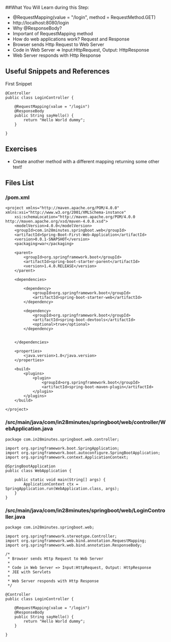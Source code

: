 ##What You Will Learn during this Step:
- @RequestMapping(value = "/login", method = RequestMethod.GET)
- http://localhost:8080/login
- Why @ResponseBody?
- Important of RequestMapping method
- How do web applications work? Request and Response
 - Browser sends Http Request to Web Server
 - Code in Web Server => Input:HttpRequest, Output: HttpResponse
 - Web Server responds with Http Response

## Useful Snippets and References
First Snippet
```
@Controller
public class LoginController {

    @RequestMapping(value = "/login")
    @ResponseBody
    public String sayHello() {
        return "Hello World dummy";
    }

}
```
## Exercises
- Create another method with a different mapping returning some other text!

## Files List
### /pom.xml
```
<project xmlns="http://maven.apache.org/POM/4.0.0" xmlns:xsi="http://www.w3.org/2001/XMLSchema-instance"
    xsi:schemaLocation="http://maven.apache.org/POM/4.0.0 http://maven.apache.org/xsd/maven-4.0.0.xsd">
    <modelVersion>4.0.0</modelVersion>
    <groupId>com.in28minutes.springboot.web</groupId>
    <artifactId>Spring-Boot-First-Web-Application</artifactId>
    <version>0.0.1-SNAPSHOT</version>
    <packaging>war</packaging>

    <parent>
        <groupId>org.springframework.boot</groupId>
        <artifactId>spring-boot-starter-parent</artifactId>
        <version>1.4.0.RELEASE</version>
    </parent>

    <dependencies>

        <dependency>
            <groupId>org.springframework.boot</groupId>
            <artifactId>spring-boot-starter-web</artifactId>
        </dependency>

        <dependency>
            <groupId>org.springframework.boot</groupId>
            <artifactId>spring-boot-devtools</artifactId>
            <optional>true</optional>
        </dependency>


    </dependencies>

    <properties>
        <java.version>1.8</java.version>
    </properties>

    <build>
        <plugins>
            <plugin>
                <groupId>org.springframework.boot</groupId>
                <artifactId>spring-boot-maven-plugin</artifactId>
            </plugin>
        </plugins>
    </build>

</project>
```
### /src/main/java/com/in28minutes/springboot/web/controller/WebApplication.java
```
package com.in28minutes.springboot.web.controller;

import org.springframework.boot.SpringApplication;
import org.springframework.boot.autoconfigure.SpringBootApplication;
import org.springframework.context.ApplicationContext;

@SpringBootApplication
public class WebApplication {

    public static void main(String[] args) {
        ApplicationContext ctx = SpringApplication.run(WebApplication.class, args);
    }
}
```
### /src/main/java/com/in28minutes/springboot/web/LoginController.java
```
package com.in28minutes.springboot.web;

import org.springframework.stereotype.Controller;
import org.springframework.web.bind.annotation.RequestMapping;
import org.springframework.web.bind.annotation.ResponseBody;

/*
 * Browser sends Http Request to Web Server
 *
 * Code in Web Server => Input:HttpRequest, Output: HttpResponse
 * JEE with Servlets
 *
 * Web Server responds with Http Response
 */

@Controller
public class LoginController {

    @RequestMapping(value = "/login")
    @ResponseBody
    public String sayHello() {
        return "Hello World dummy";
    }

}
```
